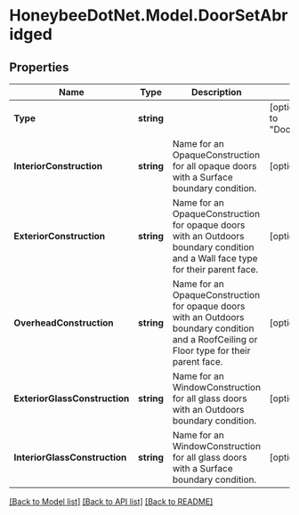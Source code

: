 
# HoneybeeDotNet.Model.DoorSetAbridged

## Properties

Name | Type | Description | Notes
------------ | ------------- | ------------- | -------------
**Type** | **string** |  | [optional] [default to "DoorSetAbridged"]
**InteriorConstruction** | **string** | Name for an OpaqueConstruction for all opaque doors with a Surface boundary condition. | [optional] 
**ExteriorConstruction** | **string** | Name for an OpaqueConstruction for opaque doors with an Outdoors boundary condition and a Wall face type for their parent face. | [optional] 
**OverheadConstruction** | **string** | Name for an OpaqueConstruction for opaque doors with an Outdoors boundary condition and a RoofCeiling or Floor type for their parent face. | [optional] 
**ExteriorGlassConstruction** | **string** | Name for an WindowConstruction for all glass doors with an Outdoors boundary condition. | [optional] 
**InteriorGlassConstruction** | **string** | Name for an WindowConstruction for all glass doors with a Surface boundary condition. | [optional] 

[[Back to Model list]](../README.md#documentation-for-models)
[[Back to API list]](../README.md#documentation-for-api-endpoints)
[[Back to README]](../README.md)

